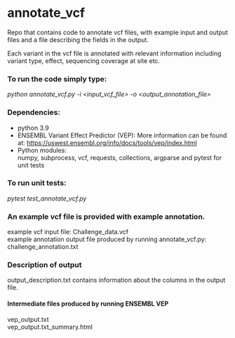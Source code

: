 # annotate_vcf
Repo that contains code to annotate vcf files, with example input and output files and a file describing the fields in the output.

Each variant in the vcf file is annotated with relevant information including variant type, effect, sequencing coverage at site etc.

### To run the code simply type: <br />
*python annotate_vcf.py -i <input_vcf_file> -o <output_annotation_file>*

### Dependencies: <br />
* python 3.9 <br />
* ENSEMBL Variant Effect Predictor (VEP): More information can be found at: https://uswest.ensembl.org/info/docs/tools/vep/index.html
* Python modules: <br />
numpy, subprocess, vcf, requests, collections, argparse and pytest for unit tests

### To run unit tests: <br />
*pytest test_annotate_vcf.py*

### An example vcf file is provided with example annotation. <br />
example vcf input file: Challenge_data.vcf <br />
example annotation output file produced by running annotate_vcf.py: challenge_annotation.txt

### Description of output <br />
output_description.txt contains information about the columns in the output file.

#### Intermediate files produced by running ENSEMBL VEP
vep_output.txt <br />
vep_output.txt_summary.html

